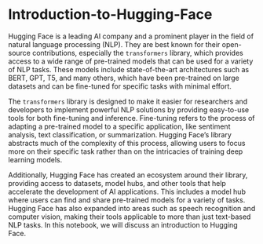 # Introduction-to-Hugging-Face

Hugging Face is a leading AI company and a prominent player in the field of natural language processing (NLP). They are best known for their open-source contributions, especially the `transformers` library, which provides access to a wide range of pre-trained models that can be used for a variety of NLP tasks. These models include state-of-the-art architectures such as BERT, GPT, T5, and many others, which have been pre-trained on large datasets and can be fine-tuned for specific tasks with minimal effort. 

The `transformers` library is designed to make it easier for researchers and developers to implement powerful NLP solutions by providing easy-to-use tools for both fine-tuning and inference. Fine-tuning refers to the process of adapting a pre-trained model to a specific application, like sentiment analysis, text classification, or summarization. Hugging Face’s library abstracts much of the complexity of this process, allowing users to focus more on their specific task rather than on the intricacies of training deep learning models.

Additionally, Hugging Face has created an ecosystem around their library, providing access to datasets, model hubs, and other tools that help accelerate the development of AI applications. This includes a model hub where users can find and share pre-trained models for a variety of tasks. Hugging Face has also expanded into areas such as speech recognition and computer vision, making their tools applicable to more than just text-based NLP tasks. In this notebook, we will discuss an introduction to Hugging Face.
